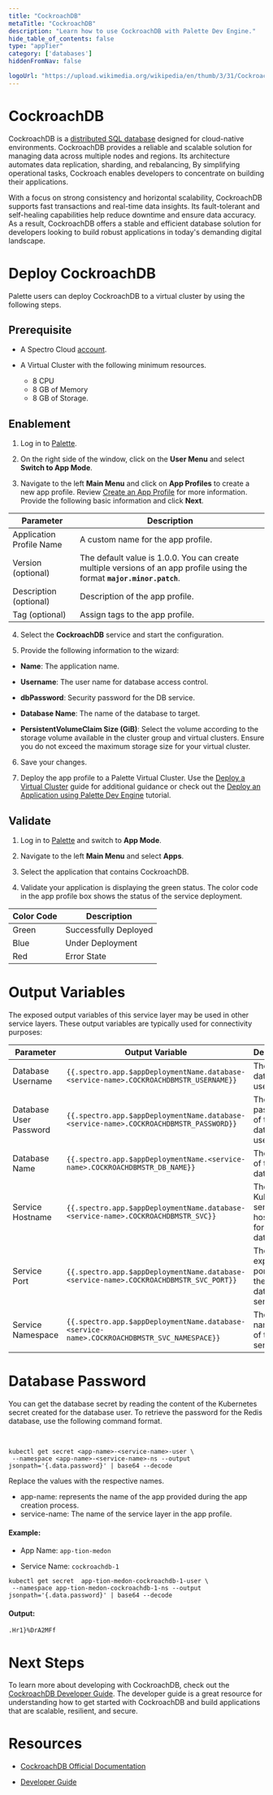```yaml
---
title: "CockroachDB"
metaTitle: "CockroachDB"
description: "Learn how to use CockroachDB with Palette Dev Engine."
hide_table_of_contents: false
type: "appTier"
category: ['databases']
hiddenFromNav: false

logoUrl: "https://upload.wikimedia.org/wikipedia/en/thumb/3/31/Cockroach_Labs_Logo.png/220px-Cockroach_Labs_Logo.png"
---
```






# CockroachDB

CockroachDB is a [distributed SQL database](https://www.cockroachlabs.com/blog/what-is-distributed-sql/) designed for cloud-native environments. CockroachDB provides a reliable and scalable solution for managing data across multiple nodes and regions. Its architecture automates data replication, sharding, and rebalancing, By simplifying operational tasks, Cockroach enables developers to concentrate on building their applications.

With a focus on strong consistency and horizontal scalability, CockroachDB supports fast transactions and real-time data insights. Its fault-tolerant and self-healing capabilities help reduce downtime and ensure data accuracy. As a result, CockroachDB offers a stable and efficient database solution for developers looking to build robust applications in today's demanding digital landscape.



# Deploy CockroachDB

Palette users can deploy CockroachDB to a virtual cluster by using the following steps.

## Prerequisite

- A Spectro Cloud [account](https://www.spectrocloud.com/get-started/).


- A Virtual Cluster with the following minimum resources.
    - 8 CPU 
    - 8 GB of Memory
    - 8 GB of Storage.


## Enablement

1. Log in to [Palette](https://console.spectrocloud.com).



2. On the right side of the window, click on the **User Menu** and select **Switch to App Mode**.



3. Navigate to the left **Main Menu** and click on **App Profiles** to create a new app profile. Review [Create an App Profile](/devx/app-profile/create-app-profile/) for more information. Provide the following basic information and click **Next**.

|         Parameter           | Description  |
|-----------------------------|-----------------|
|Application Profile Name | A custom name for the app profile.|
|Version (optional)       | The default value is 1.0.0. You can create multiple versions of an app profile using the format **`major.minor.patch`**.
|Description (optional)   | Description of the app profile. | 
|Tag (optional)           |  Assign tags to the app profile.|
 

4. Select the **CockroachDB** service and start the configuration.
  


5. Provide the following information to the wizard:
  * **Name**: The application name.
  

  * **Username**: The user name for database access control.


  * **dbPassword**: Security password for the DB service.


  * **Database Name**: The name of the database to target.


  * **PersistentVolumeClaim Size (GiB)**: Select the volume according to the storage volume available in the cluster group and virtual clusters. Ensure you do not exceed the maximum storage size for your virtual cluster. 


6. Save your changes.


7. Deploy the app profile to a Palette Virtual Cluster. Use the [Deploy a Virtual Cluster](/clusters/palette-virtual-clusters/deploy-virtual-cluster#deployavirtualcluster) guide for additional guidance or check out the [Deploy an Application using Palette Dev Engine](/devx/apps/deploy-app) tutorial.


## Validate

1. Log in to [Palette](https://console.spectrocloud.com) and switch to **App Mode**.


2. Navigate to the left **Main Menu** and select **Apps**.



3. Select the application that contains CockroachDB.



4. Validate your application is displaying the green status. The color code in the app profile box shows the status of the service deployment.

|**Color Code**| **Description**|
|--------------|--------------|
|Green| Successfully Deployed|
|Blue | Under Deployment|
|Red  | Error State|


# Output Variables

The exposed output variables of this service layer may be used in other service layers. These output variables are typically used for connectivity purposes:

| Parameter              | Output Variable                                                                     | Description                                     |
|------------------------|-------------------------------------------------------------------------------------|-------------------------------------------------|
| Database Username      | `{{.spectro.app.$appDeploymentName.database-<service-name>.COCKROACHDBMSTR_USERNAME}}` | The database user name.                         |
| Database User Password | `{{.spectro.app.$appDeploymentName.database-<service-name>.COCKROACHDBMSTR_PASSWORD}}`              | The password of the database user name. |
| Database Name           | `{{.spectro.app.$appDeploymentName.<service-name>.COCKROACHDBMSTR_DB_NAME}}`        | The name of the database.
| Service Hostname       | `{{.spectro.app.$appDeploymentName.database-<service-name>.COCKROACHDBMSTR_SVC}}`      | The Kubernetes service hostname for the database.                |
| Service Port           | `{{.spectro.app.$appDeploymentName.database-<service-name>.COCKROACHDBMSTR_SVC_PORT}}` | The exposed ports for the database service.              |
| Service Namespace       | `{{.spectro.app.$appDeploymentName.database-<service-name>.COCKROACHDBMSTR_SVC_NAMESPACE}}` | The namespace of the service.              |


# Database Password

You can get the database secret by reading the content of the Kubernetes secret created for the database user. To retrieve the password for the Redis database, use the following command format. 

<br />

```shell
kubectl get secret <app-name>-<service-name>-user \
 --namespace <app-name>-<service-name>-ns --output jsonpath='{.data.password}' | base64 --decode
```

Replace the values with the respective names.

  * app-name: represents the name of the app provided during the app creation process.
  * service-name: The name of the service layer in the app profile.

#### Example: 

- App Name: `app-tion-medon`

- Service Name: `cockroachdb-1`


```shell
kubectl get secret  app-tion-medon-cockroachdb-1-user \
 --namespace app-tion-medon-cockroachdb-1-ns --output jsonpath='{.data.password}' | base64 --decode
```
#### Output:
```shell
.Hr1}%DrA2MFf
```
# Next Steps

To learn more about developing with CockroachDB, check out the [CockroachDB Developer Guide](https://www.cockroachlabs.com/docs/stable/developer-guide-overview.html). The developer guide is a great resource for understanding how to get started with CockroachDB and build applications that are scalable, resilient, and secure.


# Resources

- [CockroachDB Official Documentation](https://www.cockroachlabs.com/docs/)


- [Developer Guide](https://www.cockroachlabs.com/docs/stable/developer-guide-overview.html)